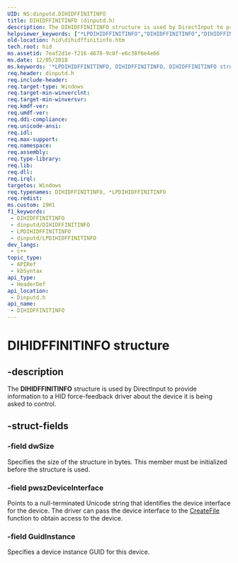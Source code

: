 ```yaml
---
UID: NS:dinputd.DIHIDFFINITINFO
title: DIHIDFFINITINFO (dinputd.h)
description: The DIHIDFFINITINFO structure is used by DirectInput to provide information to a HID force-feedback driver about the device it is being asked to control.
helpviewer_keywords: ["*LPDIHIDFFINITINFO","DIHIDFFINITINFO","DIHIDFFINITINFO structure [Human Input Devices]","di_ref_2ed2499d-7d1f-4247-be74-ea356144df44.xml","dinputd/DIHIDFFINITINFO","hid.dihidffinitinfo"]
old-location: hid\dihidffinitinfo.htm
tech.root: hid
ms.assetid: 7eaf2d1e-f216-4678-9c8f-e6c38f6e4e66
ms.date: 12/05/2018
ms.keywords: '*LPDIHIDFFINITINFO, DIHIDFFINITINFO, DIHIDFFINITINFO structure [Human Input Devices], di_ref_2ed2499d-7d1f-4247-be74-ea356144df44.xml, dinputd/DIHIDFFINITINFO, hid.dihidffinitinfo'
req.header: dinputd.h
req.include-header: 
req.target-type: Windows
req.target-min-winverclnt: 
req.target-min-winversvr: 
req.kmdf-ver: 
req.umdf-ver: 
req.ddi-compliance: 
req.unicode-ansi: 
req.idl: 
req.max-support: 
req.namespace: 
req.assembly: 
req.type-library: 
req.lib: 
req.dll: 
req.irql: 
targetos: Windows
req.typenames: DIHIDFFINITINFO, *LPDIHIDFFINITINFO
req.redist: 
ms.custom: 19H1
f1_keywords:
 - DIHIDFFINITINFO
 - dinputd/DIHIDFFINITINFO
 - LPDIHIDFFINITINFO
 - dinputd/LPDIHIDFFINITINFO
dev_langs:
 - c++
topic_type:
 - APIRef
 - kbSyntax
api_type:
 - HeaderDef
api_location:
 - Dinputd.h
api_name:
 - DIHIDFFINITINFO
---
```


# DIHIDFFINITINFO structure


## -description

The <b>DIHIDFFINITINFO</b> structure is used by DirectInput to provide information to a HID force-feedback driver about the device it is being asked to control.

## -struct-fields

### -field dwSize

Specifies the size of the structure in bytes. This member must be initialized before the structure is used.

### -field pwszDeviceInterface

Points to a null-terminated Unicode string that identifies the device interface for the device. The driver can pass the device interface to the <a href="https://docs.microsoft.com/windows/desktop/api/fileapi/nf-fileapi-createfilea">CreateFile</a> function to obtain access to the device.

### -field GuidInstance

Specifies a device instance GUID for this device.


